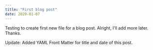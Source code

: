 ```yaml
---
title: "First blog post"
date: 2020-01-07
---
```

Testing to create first new file for a blog post.
Alright, I'll add more later. Thanks.

Update:
Added YAML Front Matter for title and date of this post.
